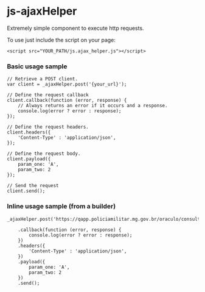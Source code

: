 # js-ajaxHelper

Extremely simple component to execute http requests.

To use just include the script on your page:
```
<script src="YOUR_PATH/js.ajax_helper.js"></script>
```

### Basic usage sample

```
// Retrieve a POST client.
var client = _ajaxHelper.post('{your_url}');

// Define the request callback
client.callback(function (error, response) {
    // Always returns an error if it occurs and a response.
    console.log(error ? error : response);
});

// Define the request headers.
client.headers({
    'Content-Type' : 'application/json',
});

// Define the request body.
client.payload({
    param_one: 'A',
    param_two: 2
});

// Send the request
client.send();
```
### Inline usage sample (from a builder)

```
_ajaxHelper.post('https://qapp.policiamilitar.mg.gov.br/oraculo/consultar')

    .callback(function (error, response) {
        console.log(error ? error : response);
    })
    .headers({
        'Content-Type' : 'application/json',
    })
    .payload({
        param_one: 'A',
        param_two: 2
    })
    .send();
```
